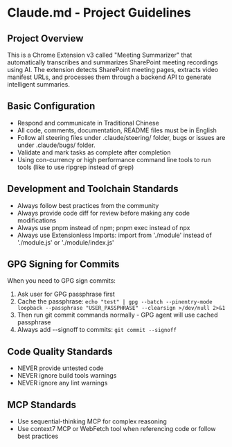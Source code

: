 # Claude.md - Project Guidelines

## Project Overview

This is a Chrome Extension v3 called "Meeting Summarizer" that automatically transcribes and summarizes SharePoint meeting recordings using AI. The extension detects SharePoint meeting pages, extracts video manifest URLs, and processes them through a backend API to generate intelligent summaries.

## Basic Configuration
- Respond and communicate in Traditional Chinese
- All code, comments, documentation, README files must be in English
- Follow all steering files under .claude/steering/ folder, bugs or issues are under .claude/bugs/ folder.
- Validate and mark tasks as complete after completion
- Using con-currency or high performance command line tools to run tools (like to use ripgrep instead of grep)

## Development and Toolchain Standards
- Always follow best practices from the community
- Always provide code diff for review before making any code modifications
- Always use pnpm instead of npm; pnpm exec instead of npx
- Always use Extensionless Imports: import from './module' instead of './module.js' or './module/index.js'

## GPG Signing for Commits
When you need to GPG sign commits:
1. Ask user for GPG passphrase first
2. Cache the passphrase: `echo "test" | gpg --batch --pinentry-mode loopback --passphrase "USER_PASSPHRASE" --clearsign >/dev/null 2>&1`
3. Then run git commit commands normally - GPG agent will use cached passphrase
4. Always add --signoff to commits: `git commit --signoff`

## Code Quality Standards
- NEVER provide untested code
- NEVER ignore build tools warnings
- NEVER ignore any lint warnings

## MCP Standards
- Use sequential-thinking MCP for complex reasoning
- Use context7 MCP or WebFetch tool when referencing code or follow best practices
